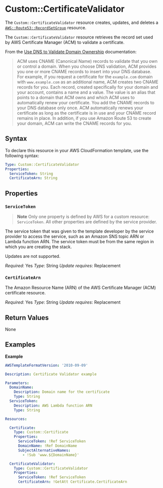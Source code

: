 # Custom::CertificateValidator

The `Custom::CertificateValidator` resource creates, updates, and deletes a [`AWS::Route53::RecordSetGroup`](https://docs.aws.amazon.com/AWSCloudFormation/latest/UserGuide/aws-resource-route53-recordsetgroup.html) resource.

The `Custom::CertificateValidator` resource retrieves the record set used by AWS Certificate Manager (ACM) to validate a certificate.

From the [Use DNS to Validate Domain Ownership](https://docs.aws.amazon.com/acm/latest/userguide/gs-acm-validate-dns.html) documentation:

>ACM uses CNAME (Canonical Name) records to validate that you own or control a domain. When you choose DNS validation, ACM provides you one or more CNAME records to insert into your DNS database. For example, if you request a certificate for the `example.com` domain with `www.example.com` as an additional name, ACM creates two CNAME records for you. Each record, created specifically for your domain and your account, contains a name and a value. The value is an alias that points to a domain that ACM owns and which ACM uses to automatically renew your certificate. You add the CNAME records to your DNS database only once. ACM automatically renews your certificate as long as the certificate is in use and your CNAME record remains in place. In addition, if you use Amazon Route 53 to create your domain, ACM can write the CNAME records for you.

## Syntax

To declare this resource in your AWS CloudFormation template, use the following syntax:

```yaml
Type: Custom::CertificateValidator
Properties:
  ServiceToken: String
  CertificateArn: String
```

## Properties

### `ServiceToken`

>**Note**
>Only one property is defined by AWS for a custom resource: `ServiceToken`. All other properties are defined by the service provider.

The service token that was given to the template developer by the service provider to access the service, such as an Amazon SNS topic ARN or Lambda function ARN. The service token must be from the same region in which you are creating the stack.

Updates are not supported.

*Required*: Yes
*Type*: String
*Update requires*: Replacement

### `CertificateArn`

The Amazon Resource Name (ARN) of the AWS Certificate Manager (ACM) certificate resource.

*Required*: Yes
*Type*: String
*Update requires*: Replacement

## Return Values

None

## Examples

**Example**

```yaml
AWSTemplateFormatVersion: '2010-09-09'

Description: Certificate Validator example

Parameters:
  DomainName:
    Description: Domain name for the certificate
    Type: String
  ServiceToken:
    Description: AWS Lambda function ARN
    Type: String

Resources:

  Certificate:
    Type: Custom::Certificate
    Properties:
      ServiceToken: !Ref ServiceToken
      DomainName: !Ref DomainName
      SubjectAlternativeNames:
        - !Sub 'www.${DomainName}'

  CertificateValidator:
    Type: Custom::CertificateValidator
    Properties:
      ServiceToken: !Ref ServiceToken
      CertificateArn: !GetAtt Certificate.CertificateArn
```
